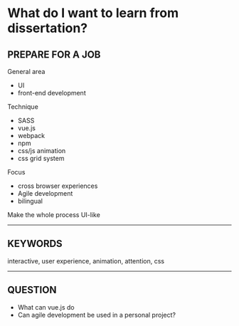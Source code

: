# What do I want to learn from dissertation?

## **PREPARE FOR A JOB**

General area
+ UI
+ front-end development
  
Technique
+ SASS
+ vue.js
+ webpack
+ npm
+ css/js animation 
+ css grid system

Focus
+ cross browser experiences
+ Agile development
+ bilingual

Make the whole process UI-like 

---
## **KEYWORDS**
interactive, user experience, animation, attention, css

---
## **QUESTION**
- What can vue.js do
- Can agile development be used in a personal project?


  